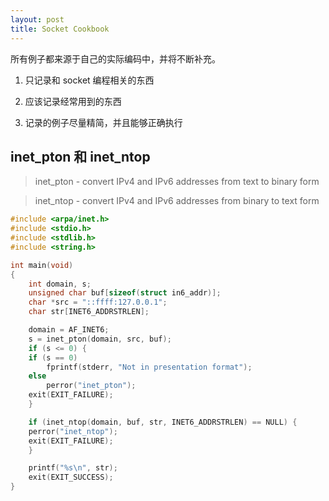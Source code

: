 ```yaml
---
layout: post
title: Socket Cookbook
---
```


所有例子都来源于自己的实际编码中，并将不断补充。

1. 只记录和 socket 编程相关的东西

2. 应该记录经常用到的东西

3. 记录的例子尽量精简，并且能够正确执行


## inet_pton 和 inet_ntop

> inet_pton - convert IPv4 and IPv6 addresses from text to binary form

> inet_ntop - convert IPv4 and IPv6 addresses from binary to text form

```c
#include <arpa/inet.h>
#include <stdio.h>
#include <stdlib.h>
#include <string.h>

int main(void)
{
    int domain, s;
    unsigned char buf[sizeof(struct in6_addr)];
    char *src = "::ffff:127.0.0.1";
    char str[INET6_ADDRSTRLEN];

    domain = AF_INET6;
    s = inet_pton(domain, src, buf);
    if (s <= 0) {
	if (s == 0)
	    fprintf(stderr, "Not in presentation format");
	else
	    perror("inet_pton");
	exit(EXIT_FAILURE);
    }

    if (inet_ntop(domain, buf, str, INET6_ADDRSTRLEN) == NULL) {
	perror("inet_ntop");
	exit(EXIT_FAILURE);
    }

    printf("%s\n", str);
    exit(EXIT_SUCCESS);
}

```
